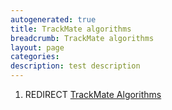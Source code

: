 ```yaml
---
autogenerated: true
title: TrackMate algorithms
breadcrumb: TrackMate algorithms
layout: page
categories: 
description: test description
---
```


1.  REDIRECT [TrackMate Algorithms](TrackMate_Algorithms )
